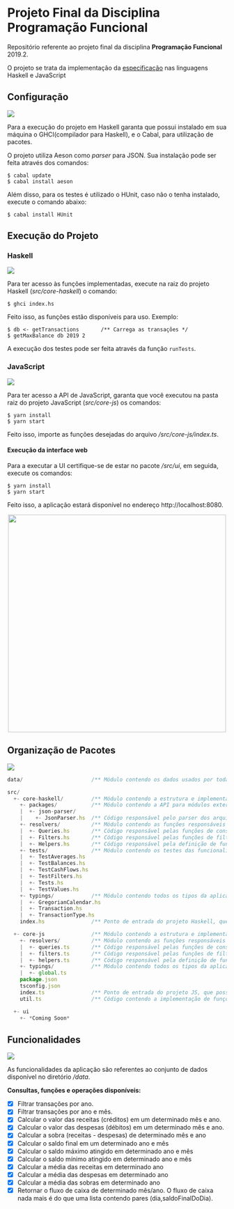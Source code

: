 # Projeto Final da Disciplina Programação Funcional

Repositório referente ao projeto final da disciplina **Programação Funcional** 2019.2.

O projeto se trata da implementação da [especificação](https://docs.google.com/document/d/13Jqq8MKZykaF2XrFsTUXjf350UE7eJJoS0J5Ki16zTE/edit) nas linguagens Haskell e JavaScript

## Configuração
![](https://img.icons8.com/dusk/64/000000/settings.png)

Para a execução do projeto em Haskell garanta que possui instalado em sua máquina o GHCI(compilador para Haskell), e o Cabal, para utilização de pacotes.

O projeto utiliza Aeson como _parser_ para JSON. Sua instalação pode ser feita através dos comandos:

```shell
$ cabal update
$ cabal install aeson
```

Além disso, para os testes é utilizado o HUnit, caso não o tenha instalado, execute o comando abaixo:

```shell
$ cabal install HUnit
```

## Execução do Projeto

### Haskell
![](https://upload.wikimedia.org/wikipedia/commons/thumb/1/1c/Haskell-Logo.svg/64px-Haskell-Logo.svg.png)

Para ter acesso às funções implementadas, execute na raiz do projeto Haskell (_src/core-haskell_) o comando:

```shell
$ ghci index.hs
```

Feito isso, as funções estão disponíveis para uso. Exemplo:

```shell
$ db <- getTransactions       /** Carrega as transações */
$ getMaxBalance db 2019 2
```

A execução dos testes pode ser feita através da função `runTests`.

### JavaScript
![](https://img.icons8.com/color/64/000000/javascript.png)

Para ter acesso a API de JavaScript, garanta que você executou na pasta raiz do projeto JavaScript (_src/core-js_) os comandos:

```shell
$ yarn install
$ yarn start
```

Feito isso, importe as funções desejadas do arquivo _/src/core-js/index.ts_.

#### Execução da interface web

Para a executar a UI certifique-se de estar no pacote _/src/ui_, em seguida, execute os comandos:

```shell
$ yarn install
$ yarn start
```

Feito isso, a aplicação estará disponível no endereço http://localhost:8080.

<p align="center">
  <img width="500" src="https://i.imgur.com/s2ra8Hd.png">
</p>

## Organização de Pacotes
![](https://img.icons8.com/dusk/64/000000/folder-tree.png)

```js
data/                      /** Módulo contendo os dados usados por toda aplicação */

src/  
  +- core-haskell/         /** Módulo contendo a estrutura e implementação do projeto haskell */
    +- packages/           /** Módulo contendo a API para módulos externos */
    |  +- json-parser/  
    |    +- JsonParser.hs  /** Código responsável pelo parser dos arquivos json para um tipo haskell*/
    +- resolvers/          /** Módulo contendo as funções responsáveis por resolver um pedido do cliente e devolver os dados */
    |  +- Queries.hs       /** Código responsável pelas funções de consulta */
    |  +- Filters.hs       /** Código responsável pelas funções de filtragem */
    |  +- Helpers.hs       /** Código responsável pela definição de funções auxiliares, usadas nos métodos de consulta */
    +- tests/              /** Módulo contendo os testes das funcionalidades do projeto */
    |  +- TestAverages.hs
    |  +- TestBalances.hs
    |  +- TestCashFlows.hs
    |  +- TestFilters.hs
    |  +- Tests.hs
    |  +- TestValues.hs
    +- typings/            /** Módulo contendo todos os tipos da aplicação */
    |  +- GregorianCalendar.hs  
    |  +- Transaction.hs  
    |  +- TransactionType.hs  
    index.hs               /** Ponto de entrada do projeto Haskell, que possibilita o acesso aos metódos de sua API */

  +- core-js               /** Módulo contendo a estrutura e implementação do projeto javascript */
    +- resolvers/          /** Módulo contendo as funções responsáveis por resolver um pedido do cliente e devolver os dados */
    |  +- queries.ts       /** Código responsável pelas funções de consulta */
    |  +- filters.ts       /** Código responsável pelas funções de filtragem */
    |  +- helpers.ts       /** Código responsável pela definição de funções auxiliares, usadas nos métodos de consulta */
    +- typings/            /** Módulo contendo todos os tipos da aplicação */
    |  +- global.ts  
    package.json  
    tsconfig.json  
    index.ts               /** Ponto de entrada do projeto JS, que possibilita o acesso aos metódos de sua API */
    util.ts                /** Código contendo a implementação de funções utilitárias para listas e objetos*/

  +- ui  
    +- *Coming Soon*  
```
## Funcionalidades
![](https://img.icons8.com/dusk/64/000000/api-settings.png)

As funcionalidades da aplicação são referentes ao conjunto de dados disponível no diretório _/data_.

**Consultas, funções e operações disponíveis:**

* [x] Filtrar transações por ano.
* [x] Filtrar transações por ano e mês.
* [x] Calcular o valor das receitas (créditos) em um determinado mês e ano.
* [x] Calcular o valor das despesas (débitos) em um determinado mês e ano.
* [x] Calcular a sobra (receitas - despesas) de determinado mês e ano
* [x] Calcular o saldo final em um determinado ano e mês
* [x] Calcular o saldo máximo atingido em determinado ano e mês
* [x] Calcular o saldo mínimo atingido em determinado ano e mês
* [X] Calcular a média das receitas em determinado ano
* [X] Calcular a média das despesas em determinado ano
* [x] Calcular a média das sobras em determinado ano
* [x] Retornar o fluxo de caixa de determinado mês/ano. O fluxo de caixa nada mais é do que uma lista contendo pares (dia,saldoFinalDoDia).